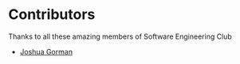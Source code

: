 # Contributors

Thanks to all these amazing members of Software Engineering Club

<!--Please add your name (First Name Last Name)-->

- [Joshua Gorman](https://github.com/endevii)
